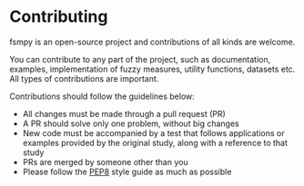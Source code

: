 # Contributing

fsmpy is an open-source project and contributions of all kinds are welcome.

You can contribute to any part of the project, such as documentation, examples, implementation of fuzzy measures, utility functions, datasets etc.
All types of contributions are important.

Contributions should follow the guidelines below:

- All changes must be made through a pull request (PR)
- A PR should solve only one problem, without big changes
- New code must be accompanied by a test that follows applications or examples provided by the original study, along with a reference to that study
- PRs are merged by someone other than you
- Please follow the [PEP8](https://www.python.org/dev/peps/pep-0008/) style guide as much as possible
  
